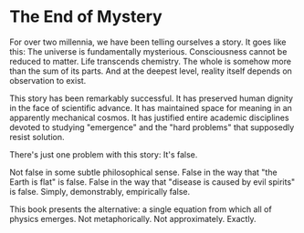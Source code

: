 # The End of Mystery

For over two millennia, we have been telling ourselves a story. It goes like this: The universe is fundamentally mysterious. Consciousness cannot be reduced to matter. Life transcends chemistry. The whole is somehow more than the sum of its parts. And at the deepest level, reality itself depends on observation to exist.

This story has been remarkably successful. It has preserved human dignity in the face of scientific advance. It has maintained space for meaning in an apparently mechanical cosmos. It has justified entire academic disciplines devoted to studying "emergence" and the "hard problems" that supposedly resist solution.

There's just one problem with this story: It's false.

Not false in some subtle philosophical sense. False in the way that "the Earth is flat" is false. False in the way that "disease is caused by evil spirits" is false. Simply, demonstrably, empirically false.

This book presents the alternative: a single equation from which all of physics emerges. Not metaphorically. Not approximately. Exactly.
